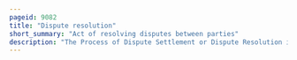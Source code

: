 ```yaml
---
pageid: 9082
title: "Dispute resolution"
short_summary: "Act of resolving disputes between parties"
description: "The Process of Dispute Settlement or Dispute Resolution is the Resolution of Disputes between Parties. The Term Dispute Resolution is sometimes used interchangeably with Conflict Resolution."
---
```

